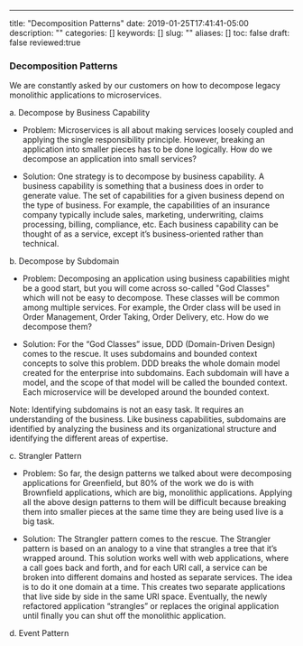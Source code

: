 ---
title: "Decomposition Patterns"
date: 2019-01-25T17:41:41-05:00
description: ""
categories: []
keywords: []
slug: ""
aliases: []
toc: false
draft: false
reviewed:true

### Decomposition Patterns

We are constantly asked by our customers on how to decompose legacy monolithic applications to microservices. 

a. Decompose by Business Capability
* Problem: Microservices is all about making services loosely coupled and applying the single responsibility principle. However, breaking an application into smaller pieces has to be done logically. How do we decompose an application into small services?

* Solution: One strategy is to decompose by business capability. A business capability is something that a business does in order to generate value. The set of capabilities for a given business depend on the type of business. For example, the capabilities of an insurance company typically include sales, marketing, underwriting, claims processing, billing, compliance, etc. Each business capability can be thought of as a service, except it’s business-oriented rather than technical.

b. Decompose by Subdomain
* Problem: Decomposing an application using business capabilities might be a good start, but you will come across so-called "God Classes" which will not be easy to decompose. These classes will be common among multiple services. For example, the Order class will be used in Order Management, Order Taking, Order Delivery, etc. How do we decompose them?

* Solution: For the “God Classes” issue, DDD (Domain-Driven Design) comes to the rescue. It uses subdomains and bounded context concepts to solve this problem. DDD breaks the whole domain model created for the enterprise into subdomains. Each subdomain will have a model, and the scope of that model will be called the bounded context. Each microservice will be developed around the bounded context.

Note: Identifying subdomains is not an easy task. It requires an understanding of the business. Like business capabilities, subdomains are identified by analyzing the business and its organizational structure and identifying the different areas of expertise.

c. Strangler Pattern 
* Problem: So far, the design patterns we talked about were decomposing applications for Greenfield, but 80% of the work we do is with Brownfield applications, which are big, monolithic applications. Applying all the above design patterns to them will be difficult because breaking them into smaller pieces at the same time they are being used live is a big task.

* Solution: The Strangler pattern comes to the rescue. The Strangler pattern is based on an analogy to a vine that strangles a tree that it’s wrapped around. This solution works well with web applications, where a call goes back and forth, and for each URI call, a service can be broken into different domains and hosted as separate services. The idea is to do it one domain at a time. This creates two separate applications that live side by side in the same URI space. Eventually, the newly refactored application “strangles” or replaces the original application until finally you can shut off the monolithic application.

d. Event Pattern